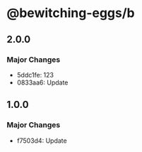 # @bewitching-eggs/b

## 2.0.0

### Major Changes

- 5ddc1fe: 123
- 0833aa6: Update

## 1.0.0

### Major Changes

- f7503d4: Update
